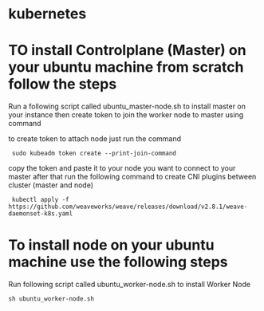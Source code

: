 # kubernetes
# TO install Controlplane (Master) on your ubuntu machine from scratch follow the steps 
Run a following script called ubuntu_master-node.sh to install master on your instance
then create token to join the worker node to master using command

to create token to attach node just run the command
```
 sudo kubeadm token create --print-join-command
```
copy the token and paste it to your node you want to connect to your master
after that run the following command to create CNI plugins between cluster (master and node)

```
 kubectl apply -f https://github.com/weaveworks/weave/releases/download/v2.8.1/weave-daemonset-k8s.yaml
```

# To install node on your ubuntu machine use the following steps

Run following script called ubuntu_worker-node.sh to install Worker Node 
```
sh ubuntu_worker-node.sh
```
